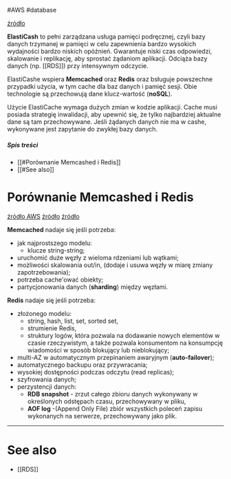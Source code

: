 #AWS #database

[źródło](https://docs.aws.amazon.com/AmazonElastiCache/latest/mem-ug/WhatIs.html)

**ElastiCash** to pełni zarządzana usługa pamięci podręcznej, czyli bazy danych trzymanej w pamięci w celu zapewnienia bardzo wysokich wydajności bardzo niskich opóźnień. Gwarantuje niski czas odpowiedzi, skalowanie i replikację, aby sprostać żądaniom aplikacji. Odciąża bazy danych (np. [[RDS]]) przy intensywnym odczycie.

ElastiCashe wspiera **Memcached** oraz **Redis** oraz bsługuje powszechne przypadki użycia, w tym cache dla baz danych i pamięć sesji. Obie technologie są przechowują dane klucz-wartość (**noSQL**).

Użycie ElastiCache wymaga dużych zmian w kodzie aplikacji. Cache musi posiada strategię inwalidacji, aby
upewnić się, że tylko najbardziej aktualne dane są tam przechowywane. Jeśli żądanych danych nie ma w cashe, wykonywane jest zapytanie do zwykłej bazy danych.

##### Spis treści

- [[#Porównanie Memcashed i Redis]]
- [[#See also]]

# Porównanie Memcashed i Redis
[źródło AWS](https://docs.aws.amazon.com/AmazonElastiCache/latest/red-ug/SelectEngine.html) [źródło](https://www.imaginarycloud.com/blog/redis-vs-memcached/) [źródło](https://faun.pub/aws-solutions-architect-associate-cheat-sheet-6991d2f6cb7d)

**Memcached** nadaje się jeśli potrzeba:

- jak najprostszego modelu:
  - klucze string-string;
- uruchomić duże węzły z wieloma rdzeniami lub wątkami;
- możliwości skalowania out/in, (dodaje i usuwa węzły w miarę zmiany zapotrzebowania);
- potrzeba cache'ować obiekty;
- partycjonowania danych (**sharding**) między węzłami.

**Redis** nadaje się jeśli potrzeba:

- złożonego modelu:
  - string, hash, list, set, sorted set,
  - strumienie Redis,
  - struktury logów, która pozwala na dodawanie nowych elementów w czasie rzeczywistym, a także pozwala konsumentom na konsumpcję wiadomości w sposób blokujący lub nieblokujący;
- multi-AZ w automatycznym przepinaniem awaryjnym (**auto-failover**);
- automatycznego backupu oraz przywracania;
- wysokiej dostępności podczas odczytu (read replicas);
- szyfrowania danych;
- perzystencji danych:
  - **RDB snapshot** - zrzut całego zbioru danych wykonywany w określonych odstępach czasu, przechowywany w pliku,
  - **AOF log** -(Append Only File) zbiór wszystkich poleceń zapisu wykonanych na serwerze, przechowywany jako plik.

---

# See also

- [[RDS]]
